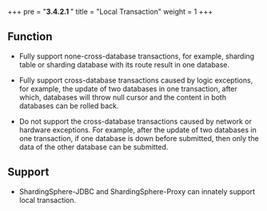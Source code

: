 +++
pre = "<b>3.4.2.1 </b>"
title = "Local Transaction"
weight = 1
+++

## Function

* Fully support none-cross-database transactions, for example,  sharding table or sharding database with its route result in one database.

* Fully support cross-database transactions caused by logic exceptions, for example, the update of two databases in one transaction, after which, databases will throw null cursor and the content in both databases can be rolled back.

* Do not support the cross-database transactions caused by network or hardware exceptions. For example, after the update of two databases in one transaction, if one database is down before submitted, then only the data of the other database can be submitted.

## Support

* ShardingSphere-JDBC and ShardingSphere-Proxy can innately support local transaction.
